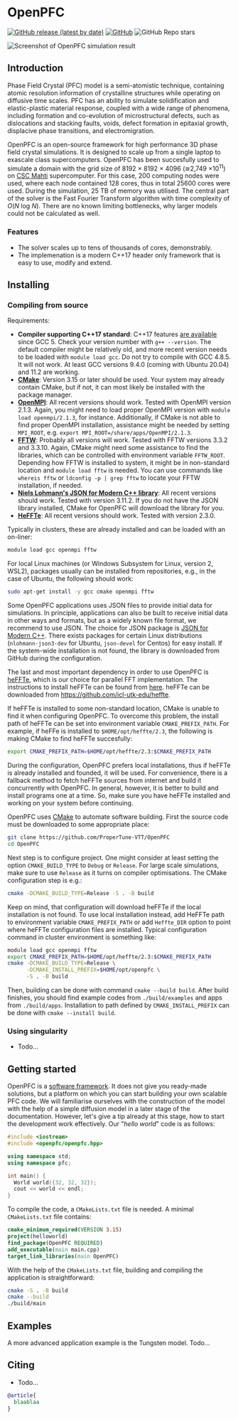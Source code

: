 # OpenPFC

[![GitHub release (latest by date)](https://img.shields.io/github/v/release/VTT-ProperTune/OpenPFC)](https://github.com/VTT-ProperTune/OpenPFC/releases/latest)
[![GitHub](https://img.shields.io/github/license/VTT-ProperTune/OpenPFC)](https://github.com/VTT-ProperTune/OpenPFC/blob/main/LICENSE)
![GitHub Repo stars](https://img.shields.io/github/stars/VTT-ProperTune/OpenPFC)

![Screenshot of OpenPFC simulation result](docs/img/screenshot.png)

## Introduction

Phase Field Crystal (PFC) model is a semi-atomistic technique, containing atomic resolution information of crystalline structures while operating on diffusive time scales. PFC has an ability to simulate solidification and elastic-plastic material response, coupled with a wide range of phenomena, including formation and co-evolution of microstructural defects, such as dislocations and stacking faults, voids, defect formation in epitaxial growth, displacive phase transitions, and electromigration.

OpenPFC is an open-source framework for high performance 3D phase field crystal simulations. It is designed to scale up from a single laptop to exascale class supercomputers. OpenPFC has been succesfully used to simulate a domain with the grid size of 8192 &times; 8192 &times; 4096 (&cong;2,749 &times;10<sup>11</sup>) on [CSC Mahti](https://docs.csc.fi/computing/systems-mahti/) supercomputer. For this case, 200 computing nodes were used, where each node contained 128 cores, thus in total 25600 cores were used. During the simulation, 25 TB of memory was utilised. The central part of the solver is the Fast Fourier Transform algorithm with time complexity of *O*(*N* log *N*). There are no known limiting bottlenecks, why larger models could not be calculated as well.

### Features

- The solver scales up to tens of thousands of cores, demonstrably.
- The implemenation is a modern C++17 header only framework that is easy to use, modify and extend.

## Installing

### Compiling from source

Requirements:

- **Compiler supporting C++17 standard**: C++17 features [are available](https://gcc.gnu.org/projects/cxx-status.html) since GCC 5. Check your version number with `g++ --version`. The default compiler might be relatively old, and more recent version needs to be loaded with `module load gcc`. Do not try to compile with GCC 4.8.5. It will not work. At least GCC versions 9.4.0 (coming with Ubuntu 20.04) and 11.2 are working.
- **[CMake](https://cmake.org/)**: Version 3.15 or later should be used. Your system may already contain CMake, but if not, it can most likely be installed with the package manager.
- **[OpenMPI](https://www.open-mpi.org/)**: All recent versions should work. Tested with OpenMPI version 2.1.3. Again, you might need to load proper OpenMPI version with `module load openmpi/2.1.3`, for instance. Additionally, if CMake is not able to find proper OpenMPI installation, assistance might be needed by setting `MPI_ROOT`, e.g. `export MPI_ROOT=/share/apps/OpenMPI/2.1.3`.
- **[FFTW](https://www.fftw.org/)**: Probably all versions will work. Tested with FFTW versions 3.3.2 and 3.3.10. Again, CMake might need some assistance to find the libraries, which can be controlled with environment variable `FFTW_ROOT`. Depending how FFTW is installed to system, it might be in non-standard location and `module load fftw` is needed. You can use commands like `whereis fftw` or `ldconfig -p | grep fftw` to locate your FFTW installation, if needed.
- **[Niels Lohmann's JSON for Modern C++ library](https://github.com/nlohmann/json)**: All recent versions should work. Tested with version 3.11.2. If you do not have the JSON library installed, CMake for OpenPFC will download the library for you.
- **[HeFFTe](https://github.com/icl-utk-edu/heffte)**: All recent versions should work. Tested with version 2.3.0. 

Typically in clusters, these are already installed and can be loaded with an on-liner:

```bash
module load gcc openmpi fftw
```

For local Linux machines (or Windows Subsystem for Linux, version 2, WSL2), packages usually can be installed from repositories, e.g., in the case of Ubuntu, the following should work:

```bash
sudo apt-get install -y gcc cmake openmpi fftw
```

Some OpenPFC applications uses JSON files to provide initial data for simulations. In principle, applications can also be built to receive initial data in other ways and formats, but as a widely known file format, we recommend to use JSON. The choice for JSON package is [JSON for Modern C++](https://json.nlohmann.me/). There exists packages for certain Linux distributions (`nlohmann-json3-dev` for Ubuntu, `json-devel` for Centos) for easy install. If the system-wide installation is not found, the library is downloaded from GitHub during the configuration.

The last and most important dependency in order to use OpenPFC is [heFFTe](https://icl.utk.edu/fft/), which is our choice for parallel FFT implementation. The instructions to install heFFTe can be found from [here](https://icl-utk-edu.github.io/heffte/md_doxygen_installation.html). heFFTe can be downloaded from <https://github.com/icl-utk-edu/heffte>.

If heFFTe is installed to some non-standard location, CMake is unable to find it when configuring OpenPFC. To overcome this problem, the install path of heFFTe can be set into environment variable `CMAKE_PREFIX_PATH`. For example, if heFFe is installed to `$HOME/opt/heffte/2.3`, the following is making CMake to find heFFTe succesfully:

```bash
export CMAKE_PREFIX_PATH=$HOME/opt/heffte/2.3:$CMAKE_PREFIX_PATH
```

During the configuration, OpenPFC prefers local installations, thus if heFFTe is already installed and founded, it will be used. For convenience, there is a fallback method to fetch heFFTe sources from internet and build it concurrently with OpenPFC. In general, however, it is better to build and install programs one at a time. So, make sure you have heFFTe installed and working on your system before continuing.

OpenPFC uses [CMake](https://cmake.org/) to automate software building. First the source code must be downloaded to some appropriate place:

```bash
git clone https://github.com/ProperTune-VTT/OpenPFC
cd OpenPFC
```

Next step is to configure project. One might consider at least setting the option `CMAKE_BUILD_TYPE` to `Debug` or `Release`. For large scale simulations, make sure to use `Release` as it turns on compiler optimisations. The CMake configuration step is e.g.:

```bash
cmake -DCMAKE_BUILD_TYPE=Release -S . -B build
```

Keep on mind, that configuration will download heFFTe if the local installation is not found. To use local installation instead, add HeFFTe path to environment
variable `CMAKE_PREFIX_PATH` or add `Heffte_DIR` option to point where heFFTe configuration files are installed. Typical configuration command in cluster
environment is something like:

```bash
module load gcc openmpi fftw
export CMAKE_PREFIX_PATH=$HOME/opt/heffte/2.3:$CMAKE_PREFIX_PATH
cmake -DCMAKE_BUILD_TYPE=Release \
      -DCMAKE_INSTALL_PREFIX=$HOME/opt/openpfc \
      -S . -B build
```

Then, building can be done with command `cmake --build build`. After build finishes, you should find example codes from `./build/examples` and apps from `./build/apps`. Installation to path defined by `CMAKE_INSTALL_PREFIX` can be done with `cmake --install build`.

### Using singularity

- Todo...

## Getting started

OpenPFC is a [software framework](https://en.wikipedia.org/wiki/Software_framework). It does not give you ready-made solutions, but a platform on which you can start building your own
scalable PFC code. We will familiarise ourselves with the construction of the model with the help of a simple diffusion model in a later stage of the documentation. However, let's give a tip already at this stage, how to start the development work effectively. Our "*hello world*" code is as follows:

```cpp
#include <iostream>
#include <openpfc/openpfc.hpp>

using namespace std;
using namespace pfc;

int main() {
  World world({32, 32, 32});
  cout << world << endl;
}
```

To compile the code, a `CMakeLists.txt` file is needed. A minimal `CMakeLists.txt` file contains:

```cmake
cmake_minimum_required(VERSION 3.15)
project(helloworld)
find_package(OpenPFC REQUIRED)
add_executable(main main.cpp)
target_link_libraries(main OpenPFC)
```

With the help of the `CMakeLists.txt` file, building and compiling the application is straightforward:

```bash
cmake -S . -B build
cmake --build
./build/main
```

## Examples

A more advanced application example is the Tungsten model. Todo...

## Citing

- Todo...

```bibtex
@article{
  blaablaa
}
```

